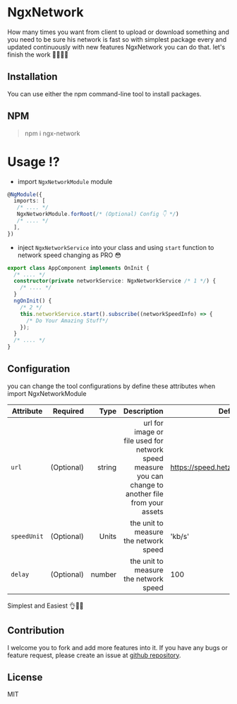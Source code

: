 <!-- [![npm version](https://badge.fury.io/js/ngx-popover.svg)](https://badge.fury.io/js/ngx-popover) -->

# NgxNetwork

How many times you want from client to upload or download something
and you need to be sure his network is fast so with simplest
package every and updated continuously
with new features NgxNetwork you can do that.
let's finish the work 👷‍♂️👷‍♀️

## Installation

You can use either the npm command-line tool to install packages.

## NPM

> npm i ngx-network

# Usage ⁉

- import `NgxNetworkModule` module

```typescript
@NgModule({
  imports: [
   /* .... */
   NgxNetworkModule.forRoot(/* (Optional) Config 👇 */)
   /* .... */
  ],
})
```

- inject `NgxNetworkService` into your class and using `start` function to network speed changing as PRO 😳

```typescript
export class AppComponent implements OnInit {
  /* .... */
  constructor(private networkService: NgxNetworkService /* 1 */) {
    /* .... */
  }
  ngOnInit() {
    /* 2 */
    this.networkService.start().subscribe((networkSpeedInfo) => {
      /* Do Your Amazing Stuff*/
    });
  }
  /* .... */
}
```

## Configuration

you can change the tool configurations by define these attributes when import NgxNetworkModule

| Attribute   |   Required |   Type |                                                                                          Description | Default                            |
| ----------- | ---------: | -----: | ---------------------------------------------------------------------------------------------------: | ---------------------------------- |
| `url`       | (Optional) | string | url for image or file used for network speed measure you can change to another file from your assets | https://speed.hetzner.de/100MB.bin |
| `speedUnit` | (Optional) |  Units |                                                                the unit to measure the network speed | 'kb/s'                             |
| `delay`     | (Optional) | number |                                                                the unit to measure the network speed | 100                                |

Simplest and Easiest 👌💖👏

## Contribution

I welcome you to fork and add more features into it. If you have any bugs or feature request, please create an issue at [github repository](https://github.com/mahmoudshahin1111/ngx-network/issues).

## License

MIT
